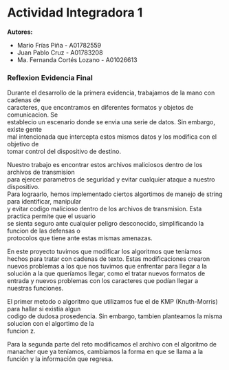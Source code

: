 # Actividad Integradora 1
**Autores:**
- Mario Frías Piña - A01782559
- Juan Pablo Cruz - A01783208
- Ma. Fernanda Cortés Lozano - A01026613

### Reflexion Evidencia Final

Durante el desarrollo de la primera evidencia, trabajamos de la mano con cadenas de  
caracteres, que encontramos en diferentes formatos y objetos de comunicacion. Se  
establecio un escenario donde se envia una serie de datos. Sin embargo, existe gente  
mal intencionada que intercepta estos mismos datos y los modifica con el objetivo de  
tomar control del dispositivo de destino.

Nuestro trabajo es encontrar estos archivos maliciosos dentro de los archivos de transmision  
para ejercer parametros de seguridad y evitar cualquier ataque a nuestro dispositivo.  
Para lograarlo, hemos implementado ciertos algortimos de manejo de string para identificar, manipular  
y evitar codigo malicioso dentro de los archivos de transmision. Esta practica permite que el usuario  
se sienta seguro ante cualquier peligro desconocido, simplificando la funcion de las defensas o  
protocolos que tiene ante estas mismas amenazas.

En este proyecto tuvimos que modificar los algoritmos que teníamos hechos para tratar con cadenas de texto. Estas modificaciones crearon nuevos problemas a los que nos tuvimos que enfrentar para llegar a la solución a la que queríamos llegar, como el tratar nuevos formatos de entrada y nuevos problemas con los caracteres que podían llegar a nuestras funciones.

El primer metodo o algoritmo que utilizamos fue el de KMP (Knuth-Morris) para hallar si existia algun  
codigo de dudosa prosedencia. Sin embargo, tambien planteamos la misma solucion con el algortimo de la  
funcion z.

Para la segunda parte del reto modificamos el archivo con el algoritmo de manacher que ya teníamos, cambiamos la forma en que se llama a la función y la información que regresa.

